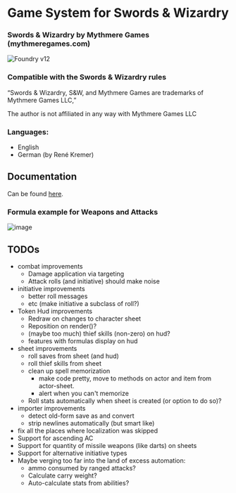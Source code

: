 # Game System for Swords & Wizardry 
### Swords & Wizardry by Mythmere Games (mythmeregames.com)

![Foundry v12](https://img.shields.io/badge/foundry-v12-green)

### Compatible with the Swords & Wizardry rules

“Swords & Wizardry, S&W, and Mythmere Games are trademarks of Mythmere Games LLC,”

The author is not affiliated in any way with Mythmere Games LLC

### Languages: 

 - English
 - German (by René Kremer)
 
## Documentation
Can be found [here](documentation.md).

### Formula example for Weapons and Attacks
![image](https://github.com/tomski80/swords-wizardry/assets/26262858/a6f5727b-ae8c-4ce8-8039-d2f9d2e46eae)

## TODOs

- combat improvements
  - Damage application via targeting
  - Attack rolls (and initiative) should make noise
- initiative improvements
  - better roll messages
  - etc (make initiative a subclass of roll?)
- Token Hud improvements
  - Redraw on changes to character sheet
  - Reposition on render()?
  - (maybe too much) thief skills (non-zero) on hud?
  - features with formulas display on hud
- sheet improvements
  - roll saves from sheet (and hud)
  - roll thief skills from sheet 
  - clean up spell memorization
    - make code pretty, move to methods on actor and item from actor-sheet.
    - alert when you can't memorize
  - Roll stats automatically when sheet is created (or option to do so)?
- importer improvements
  - detect old-form save as and convert
  - strip newlines automatically (but smart like)
- fix all the places where localization was skipped
- Support for ascending AC
- Support for quantity of missile weapons (like darts) on sheets
- Support for alternative initiative types
- Maybe verging too far into the land of excess automation:
  - ammo consumed by ranged attacks?
  - Calculate carry weight?
  - Auto-calculate stats from abilities?
